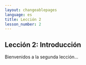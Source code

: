 ```yaml
---
layout: changeablepages
language: es
title: Lección 2
lesson_number: 2
---
```


## Lección 2: Introducción
Bienvenidos a la segunda lección...
